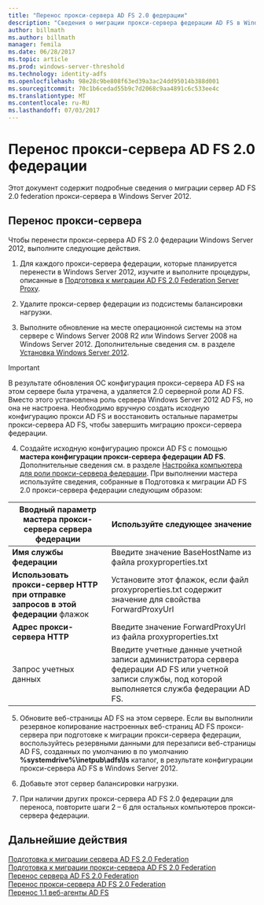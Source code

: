 ```yaml
---
title: "Перенос прокси-сервера AD FS 2.0 федерации"
description: "Сведения о миграции прокси-сервера федерации AD FS в Windows Server 2012."
author: billmath
ms.author: billmath
manager: femila
ms.date: 06/28/2017
ms.topic: article
ms.prod: windows-server-threshold
ms.technology: identity-adfs
ms.openlocfilehash: 98e28c9be808f63ed39a3ac24dd95014b388d001
ms.sourcegitcommit: 70c1b6cedad55b9c7d2068c9aa4891c6c533ee4c
ms.translationtype: MT
ms.contentlocale: ru-RU
ms.lasthandoff: 07/03/2017
---
```

# <a name="migrate-the-ad-fs-20-federation-server-proxy"></a>Перенос прокси-сервера AD FS 2.0 федерации
Этот документ содержит подробные сведения о миграции сервер AD FS 2.0 federation прокси-сервера в Windows Server 2012.

## <a name="migrate-the-proxy"></a>Перенос прокси-сервера

Чтобы перенести прокси-сервера AD FS 2.0 федерации Windows Server 2012, выполните следующие действия.  
  
1.  Для каждого прокси-сервера федерации, которые планируется перенести в Windows Server 2012, изучите и выполните процедуры, описанные в [Подготовка к миграции AD FS 2.0 Federation Server Proxy](prepare-to-migrate-ad-fs-fed-proxy.md).  
  
2.  Удалите прокси-сервер федерации из подсистемы балансировки нагрузки.  
  
3.  Выполните обновление на месте операционной системы на этом сервере с Windows Server 2008 R2 или Windows Server 2008 на Windows Server 2012. Дополнительные сведения см. в разделе [Установка Windows Server 2012](https://technet.microsoft.com/library/jj134246.aspx).  
  
> [!IMPORTANT]
>  В результате обновления ОС конфигурация прокси-сервера AD FS на этом сервере была утрачена, а удаляется 2.0 серверной роли AD FS. Вместо этого установлена роль сервера Windows Server 2012 AD FS, но она не настроена. Необходимо вручную создать исходную конфигурацию прокси AD FS и восстановить остальные параметры прокси-сервера AD FS, чтобы завершить миграцию прокси-сервера федерации.  
  
4.  Создайте исходную конфигурацию прокси AD FS с помощью **мастера конфигурации прокси-сервера федерации AD FS**. Дополнительные сведения см. в разделе [Настройка компьютера для роли прокси-сервера федерации](configure-a-computer-for-the-federation-server-proxy-role.md). При выполнении мастера используйте сведения, собранные в Подготовка к миграции AD FS 2.0 прокси-сервера федерации следующим образом:  
  
 
|**Вводный параметр мастера прокси-сервера сервера федерации**|**Используйте следующее значение**|
|-----|-----|  
|**Имя службы федерации**|Введите значение BaseHostName из файла proxyproperties.txt|  
|**Использовать прокси-сервер HTTP при отправке запросов в этой федерации** флажок|Установите этот флажок, если файл proxyproperties.txt содержит значение для свойства ForwardProxyUrl|  
|**Адрес прокси-сервера HTTP**|Введите значение ForwardProxyUrl из файла proxyproperties.txt|  
|Запрос учетных данных|Введите учетные данные учетной записи администратора сервера федерации AD FS или учетной записи службы, под которой выполняется служба федерации AD FS.|  
  
5.  Обновите веб-страницы AD FS на этом сервере. Если вы выполнили резервное копирование настроенных веб-страниц AD FS прокси-сервера при подготовке к миграции прокси-сервера федерации, воспользуйтесь резервными данными для перезаписи веб-страницы AD FS, созданных по умолчанию в по умолчанию **%systemdrive%\inetpub\adfs\ls** каталог, в результате конфигурации прокси-сервера AD FS в Windows Server 2012.  
  
6.  Добавьте этот сервер балансировки нагрузки.  
  
7.  При наличии других прокси-сервера AD FS 2.0 федерации для переноса, повторите шаги 2 – 6 для остальных компьютеров прокси-сервера федерации.  
  
  
## <a name="next-steps"></a>Дальнейшие действия
 [Подготовка к миграции сервера AD FS 2.0 Federation](prepare-to-migrate-ad-fs-fed-server.md)   
 [Подготовка к миграции прокси-сервера AD FS 2.0 Federation](prepare-to-migrate-ad-fs-fed-proxy.md)   
 [Перенос сервера AD FS 2.0 Federation](migrate-the-ad-fs-fed-server.md)   
 [Перенос прокси-сервера AD FS 2.0 Federation](migrate-the-ad-fs-2-fed-server-proxy.md)   
 [Перенос 1.1 веб-агенты AD FS](migrate-the-ad-fs-web-agent.md)